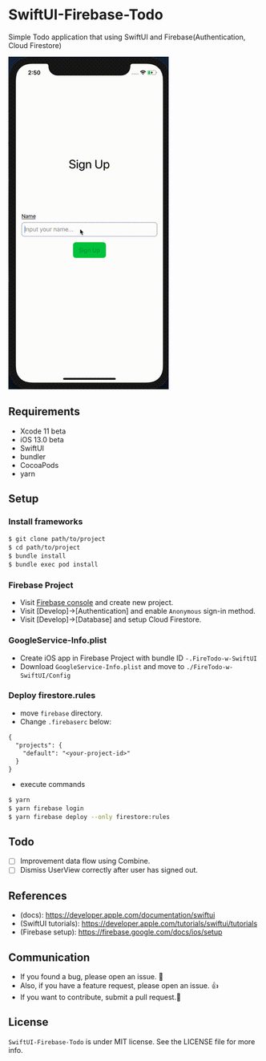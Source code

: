 # SwiftUI-Firebase-Todo

Simple Todo application that using SwiftUI and Firebase(Authentication, Cloud Firestore)

![](images/sample.gif)

## Requirements

- Xcode 11 beta
- iOS 13.0 beta
- SwiftUI
- bundler
- CocoaPods
- yarn

## Setup

### Install frameworks

```sh
$ git clone path/to/project
$ cd path/to/project
$ bundle install
$ bundle exec pod install
```

### Firebase Project

- Visit [Firebase console](https://console.firebase.google.com/) and create new project.
- Visit [Develop]->[Authentication] and enable `Anonymous` sign-in method.
- Visit [Develop]->[Database] and setup Cloud Firestore.

### GoogleService-Info.plist

- Create iOS app in Firebase Project with bundle ID `-.FireTodo-w-SwiftUI`
- Download `GoogleService-Info.plist` and move to `./FireTodo-w-SwiftUI/Config`


### Deploy firestore.rules

- move `firebase` directory.
- Change `.firebaserc` below:

```
{
  "projects": {
    "default": "<your-project-id>"
  }
}
```

- execute commands

```sh
$ yarn
$ yarn firebase login
$ yarn firebase deploy --only firestore:rules
```

## Todo

- [ ] Improvement data flow using Combine.
- [ ] Dismiss UserView correctly after user has signed out.

## References
- (docs): https://developer.apple.com/documentation/swiftui
- (SwiftUI tutorials): https://developer.apple.com/tutorials/swiftui/tutorials
- (Firebase setup): https://firebase.google.com/docs/ios/setup

## Communication

- If you found a bug, please open an issue. 🙇
- Also, if you have a feature request, please open an issue. 👍
- If you want to contribute, submit a pull request.💪

## License

`SwiftUI-Firebase-Todo` is under MIT license. See the LICENSE file for more info.